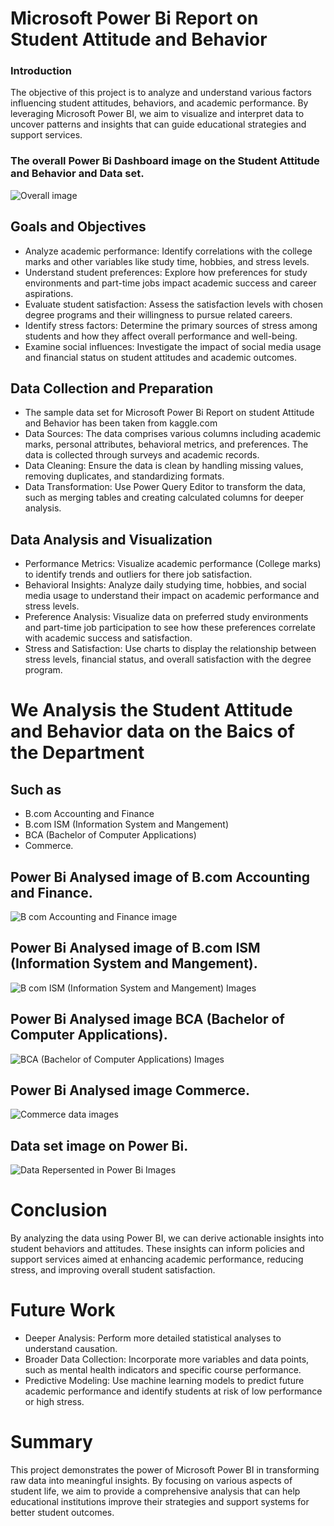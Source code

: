 # Microsoft Power Bi Report on Student Attitude and Behavior 

### Introduction

The objective of this project is to analyze and understand various factors influencing student attitudes, behaviors, and academic performance. By leveraging Microsoft Power BI, we aim to visualize and interpret data to uncover patterns and insights that can guide educational strategies and support services.


### The overall Power Bi Dashboard image on the Student Attitude and Behavior and Data set.

![Overall image](https://github.com/adhishbiju2000/Microsoft-Power-Bi-Student-Attitude-and-Behavior-Report/assets/156699315/928a42b6-d8bf-4033-9d4c-603a008d4882)




## Goals and Objectives
- Analyze academic performance: Identify correlations with the college marks and other variables like study time, hobbies, and stress levels.
- Understand student preferences: Explore how preferences for study environments and part-time jobs impact academic success and career aspirations.
- Evaluate student satisfaction: Assess the satisfaction levels with chosen degree programs and their willingness to pursue related careers.
- Identify stress factors: Determine the primary sources of stress among students and how they affect overall performance and well-being.
- Examine social influences: Investigate the impact of social media usage and financial status on student attitudes and academic outcomes.

## Data Collection and Preparation

- The sample data set for Microsoft Power Bi Report on student Attitude and Behavior has been taken from kaggle.com
- Data Sources: The data comprises various columns including academic marks, personal attributes, behavioral metrics, and preferences. The data is collected through surveys and academic records.
- Data Cleaning: Ensure the data is clean by handling missing values, removing duplicates, and standardizing formats.
- Data Transformation: Use Power Query Editor to transform the data, such as merging tables and creating calculated columns for deeper analysis.

## Data Analysis and Visualization
 
- Performance Metrics: Visualize academic performance (College marks) to identify trends and outliers for there job satisfaction.
- Behavioral Insights: Analyze daily studying time, hobbies, and social media usage to understand their impact on academic performance and stress levels.
- Preference Analysis: Visualize data on preferred study environments and part-time job participation to see how these preferences correlate with academic success and satisfaction.
- Stress and Satisfaction: Use charts to display the relationship between stress levels, financial status, and overall satisfaction with the degree program.

# We Analysis the Student Attitude and Behavior data on the Baics of the Department 

## Such as 
- B.com Accounting and Finance
- B.com ISM (Information System and Mangement)
- BCA (Bachelor of Computer Applications)
- Commerce.


## Power Bi Analysed image of B.com Accounting and Finance.

![B com Accounting and Finance image](https://github.com/adhishbiju2000/Microsoft-Power-Bi-Student-Attitude-and-Behavior-Report/assets/156699315/7eee3552-3efe-429e-ac45-b8241b2b2aa9)


## Power Bi Analysed image of B.com ISM (Information System and Mangement).


![B com ISM (Information System and Mangement) Images](https://github.com/adhishbiju2000/Microsoft-Power-Bi-Student-Attitude-and-Behavior-Report/assets/156699315/efbdf8fb-2ec6-42e6-979b-b839a09f2683)


## Power Bi Analysed image BCA (Bachelor of Computer Applications).


![BCA (Bachelor of Computer Applications) Images](https://github.com/adhishbiju2000/Microsoft-Power-Bi-Student-Attitude-and-Behavior-Report/assets/156699315/35459ced-12e1-467e-96f3-b6ea202c29e6)


## Power Bi Analysed image Commerce.


![Commerce data images](https://github.com/adhishbiju2000/Microsoft-Power-Bi-Student-Attitude-and-Behavior-Report/assets/156699315/2d15db75-2c9a-4bef-975d-998a8a6abb93)


## Data set image on Power Bi.


![Data Repersented in Power Bi Images](https://github.com/adhishbiju2000/Microsoft-Power-Bi-Student-Attitude-and-Behavior-Report/assets/156699315/228ffc56-9df4-4f8c-8489-81611d60546d)


# Conclusion

By analyzing the data using Power BI, we can derive actionable insights into student behaviors and attitudes. These insights can inform policies and support services aimed at enhancing academic performance, reducing stress, and improving overall student satisfaction.

# Future Work

- Deeper Analysis: Perform more detailed statistical analyses to understand causation.
- Broader Data Collection: Incorporate more variables and data points, such as mental health indicators and specific course performance.
- Predictive Modeling: Use machine learning models to predict future academic performance and identify students at risk of low performance or high stress.

# Summary

This project demonstrates the power of Microsoft Power BI in transforming raw data into meaningful insights. By focusing on various aspects of student life, we aim to provide a comprehensive analysis that can help educational institutions improve their strategies and support systems for better student outcomes.








